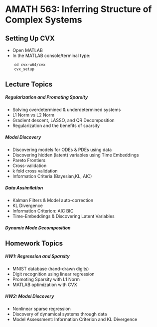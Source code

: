 # AMATH 563: Inferring Structure of Complex Systems

## Setting Up CVX
- Open MATLAB
- In the MATLAB console/terminal type:
``` 
	cd cvx-w64/cvx
	cvx_setup
```


## Lecture Topics

##### Regularization and Promoting Sparsity
- Solving overdetermined & underdetermined systems
- L1 Norm vs L2 Norm
- Gradient descent, LASSO, and QR Decomposition
- Regularization and the benefits of sparsity


##### Model Discovery

- Discovering models for ODEs & PDEs using data
- Discovering hidden (latent) variables using Time Embeddings
- Pareto Frontiers
- Cross-validation
- k fold cross validation
- Information Criteria (Bayesian,KL, AIC) 

##### Data Assimilation
- Kalman Filters & Model auto-correction
- KL Divergence
- Information Criterion: AIC BIC
- Time-Embeddings & Discovering Latent Variables

##### Dynamic Mode Decomposition


## Homework Topics

##### HW1: Regression and Sparsity
- MNIST database (hand-drawn digits)
- Digit recognition using linear regression
- Promoting Sparsity with L1 Norm
- MATLAB optimization with CVX

##### HW2: Model Discovery
- Nonlinear sparse regression
- Discovery of dynamical systems through data
- Model Assessment: Information Criterion and KL Divergence
